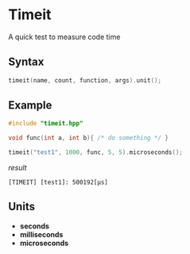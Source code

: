 # Timeit
A quick test to measure code time

## Syntax
```cpp
timeit(name, count, function, args).unit();
```

## Example
```cpp
#include "timeit.hpp"

void func(int a, int b){ /* do something */ }

timeit("test1", 1000, func, 5, 5).microseconds();
```
_result_
```
[TIMEIT] [test1]: 500192[µs]
```

## Units
- **seconds**
- **milliseconds**
- **microseconds**
